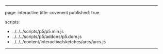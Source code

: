 
---
page: interactive
title: covenent
published: true

scripts:
  - ../../../scripts/p5/p5.min.js
  - ../../../scripts/p5/addons/p5.dom.js
  - ../../../content/interactive/sketches/arcs/arcs.js
---

<div id="sketch" class="pl-5">
  <div id="arcs-holder">
  </div>
</div>
